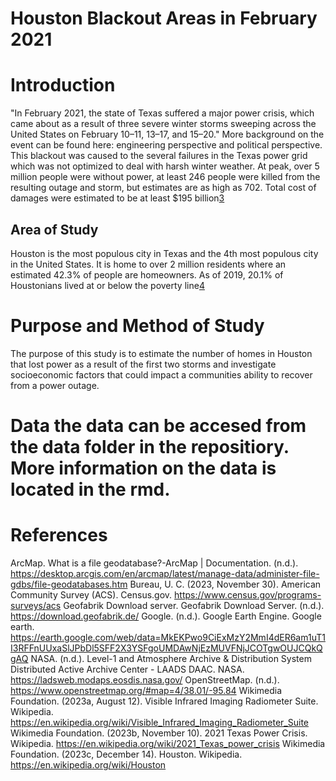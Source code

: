 # Houston Blackout Areas in February 2021

# Introduction

"In February 2021, the state of Texas suffered a major power crisis, which came about as a result of three severe winter storms sweeping across the United States on February 10–11, 13–17, and 15–20." More background on the event can be found here: engineering perspective and political perspective. This blackout was caused to the several failures in the Texas power grid which was not optimized to deal with harsh winter weather.  At peak, over 5 million people were without power, at least 246 people were killed from the resulting outage and storm, but estimates are as high as 702. Total cost of damages were estimated to be at least $195 billion[3](https://en.wikipedia.org/wiki/2021_Texas_power_crisis)

## Area of Study

Houston is the most populous city in Texas and the 4th most populous city in the United States. It is home to over 2 million residents where an estimated 42.3% of people are homeowners. As of 2019, 20.1% of Houstonians lived at or below the poverty line[4](https://en.wikipedia.org/wiki/Houston)

# Purpose and Method of Study

The purpose of this study is to estimate the number of homes in Houston that lost power as a result of the first two storms and investigate socioeconomic factors that could impact a communities ability to recover from a power outage.

# Data the data can be accesed from the data folder in the repositiory. More information on the data is located in the rmd.

# References
ArcMap. What is a file geodatabase?-ArcMap | Documentation. (n.d.). https://desktop.arcgis.com/en/arcmap/latest/manage-data/administer-file-gdbs/file-geodatabases.htm 
Bureau, U. C. (2023, November 30). American Community Survey (ACS). Census.gov. https://www.census.gov/programs-surveys/acs 
Geofabrik Download server. Geofabrik Download Server. (n.d.). https://download.geofabrik.de/ 
Google. (n.d.). Google Earth Engine. Google earth. https://earth.google.com/web/data=MkEKPwo9CiExMzY2MmI4dER6am1uT1I3RFFnUUxaSlJPbDl5SFF2X3YSFgoUMDAwNjEzMUVFNjJCOTgwOUJCQkQgAQ 
NASA. (n.d.). Level-1 and Atmosphere Archive &amp; Distribution System Distributed Active Archive Center - LAADS DAAC. NASA. https://ladsweb.modaps.eosdis.nasa.gov/ 
OpenStreetMap. (n.d.). https://www.openstreetmap.org/#map=4/38.01/-95.84 
Wikimedia Foundation. (2023a, August 12). Visible Infrared Imaging Radiometer Suite. Wikipedia. https://en.wikipedia.org/wiki/Visible_Infrared_Imaging_Radiometer_Suite 
Wikimedia Foundation. (2023b, November 10). 2021 Texas Power Crisis. Wikipedia. https://en.wikipedia.org/wiki/2021_Texas_power_crisis 
Wikimedia Foundation. (2023c, December 14). Houston. Wikipedia. https://en.wikipedia.org/wiki/Houston 
